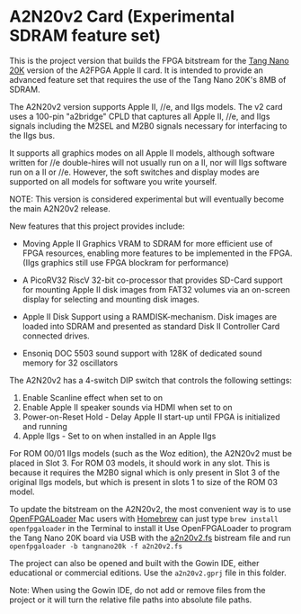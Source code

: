 # A2N20v2 Card (Experimental SDRAM feature set)

This is the project version that builds the FPGA bitstream for the 
[Tang Nano 20K](https://wiki.sipeed.com/hardware/en/tang/tang-nano-20k/nano-20k.html)
version of the A2FPGA Apple II card.  It is intended to provide an advanced
feature set that requires the use of the Tang Nano 20K's 8MB of SDRAM.

The A2N20v2 version supports Apple II, //e, and IIgs models. The v2 card uses a 100-pin 
"a2bridge" CPLD that captures all Apple II, //e, and IIgs signals including the
M2SEL and M2B0 signals necessary for interfacing to the IIgs bus.

It supports all graphics modes on all Apple II models, although software written
for //e double-hires will not usually run on a II, nor will IIgs software run on
a II or //e.  However, the soft switches and display modes are supported on all
models for software you write yourself.

NOTE: This version is considered experimental but will eventually become the
main A2N20v2 release.

New features that this project provides include:

- Moving Apple II Graphics VRAM to SDRAM for more efficient use of FPGA resources, enabling
more features to be implemented in the FPGA. (IIgs graphics still use FPGA blockram
for performance)

- A PicoRV32 RiscV 32-bit co-processor that provides SD-Card support for mounting
Apple II disk images from FAT32 volumes via an on-screen display for selecting and
mounting disk images.

- Apple II Disk Support using a RAMDISK-mechanism. Disk images are loaded into SDRAM
 and presented as standard Disk II Controller Card connected drives.

- Ensoniq DOC 5503 sound support with 128K of dedicated sound memory for 32 oscillators

The A2N20v2 has a 4-switch DIP switch that controls the following settings:

1. Enable Scanline effect when set to on
2. Enable Apple II speaker sounds via HDMI when set to on
3. Power-on-Reset Hold - Delay Apple II start-up until FPGA is initialized and running
4. Apple IIgs - Set to on when installed in an Apple IIgs

For ROM 00/01 IIgs models (such as the Woz edition), the A2N20v2 must be placed in Slot 3.  For ROM 03 models, it should work in any slot. This is because it requires the M2B0 signal which is only present in Slot 3 of the original IIgs models, but which is present in slots 1 to size of the ROM 03 model. 

To update the bitstream on the A2N20v2, the most convenient way is to use [OpenFPGALoader](https://github.com/trabucayre/openFPGALoader)
Mac users with [Homebrew](https://brew.sh/) can just type `brew install openfpgaloader` in the Terminal to install it
Use OpenFPGALoader to program the Tang Nano 20K board via USB with the [a2n20v2.fs](impl/pnr/a2n20v2.fs) bistream file and run `openfpgaloader -b tangnano20k -f a2n20v2.fs`

The project can also be opened and built with the Gowin IDE, either educational
or commercial editions.  Use the `a2n20v2.gprj` file in this folder.

Note: When using the Gowin IDE, do not add or remove files from the project or it will
turn the relative file paths into absolute file paths.
